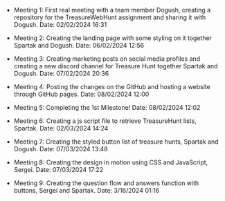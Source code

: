 
- Meeting 1: First real meeting with a team member Dogush, creating a repository for the TreasureWebHunt assignment and sharing it with Dogush. Date: 02/02/2024 16:31

- Meeting 2: Creating the landing page with some styling on it together Spartak and Dogush. Date: 06/02/2024 12:56

- Meeting 3: Creating marketing posts on social media profiles and creating a new discord channel for Treasure Hunt together Spartak and Dogush. Date: 07/02/2024 20:36

- Meeting 4: Posting the changes on the GitHub and hosting a website through GitHub pages. Date: 08/02/2024 12:00

- Meeting 5: Completing the 1st Milestone! Date: 08/02/2024 12:02

- Meeting 6: Creating a js script file to retrieve TreasureHunt lists, Spartak. Date: 02/03/2024 14:24

- Meeting 7: Creating the styled button list of treasure hunts, Spartak and Dogush. Date: 07/03/2024 13:48

- Meeting 8: Creating the design in motion using CSS and JavaScript, Sergei. Date: 07/03/2024 17:22

- Meeting 9: Creating the question flow and answers function with buttons, Sergei and Spartak. Date: 3/16/2024 01:16

